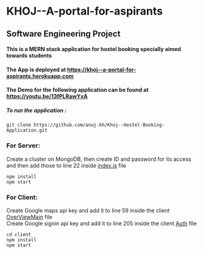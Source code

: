 # KHOJ--A-portal-for-aspirants

## Software Engineering Project
#### This is a MERN stack application for hostel booking specially aimed towards students
#### The App is deployed at https://khoj--a-portal-for-aspirants.herokuapp.com
#### The Demo for the following application can be found at https://youtu.be/13fPLRawYxA
##### To run the application :

```
git clone https://github.com/anuj-kh/Khoj--Hostel-Booking-Application.git
```
### For Server:
Create a cluster on MongoDB, then create ID and password for its access and then add those to line 22 inside [index.js](./index.js) file
```
npm install
npm start
```
### For Client:
Create Google maps api key and add it to line 59 inside the client [OverViewMain](./client/src/components/customer/OverviewMain.js) file
<br/>
Create Google signin api key and add it to line 205 inside the client [Auth](./client/src/components/auth/auth.js) file
```
cd client
npm install
npm start
```
